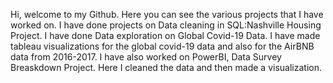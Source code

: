 Hi, welcome to my Github. Here you can see the various projects that I have worked on.
I have done projects on Data cleaning in SQL:Nashville Housing Project.
I have done Data exploration on Global Covid-19 Data.
I have made tableau visualizations for the global covid-19 data and also for the AirBNB data from 2016-2017.
I have also worked on PowerBI, Data Survey Breaskdown Project. Here I cleaned the data and then made a visualization.
